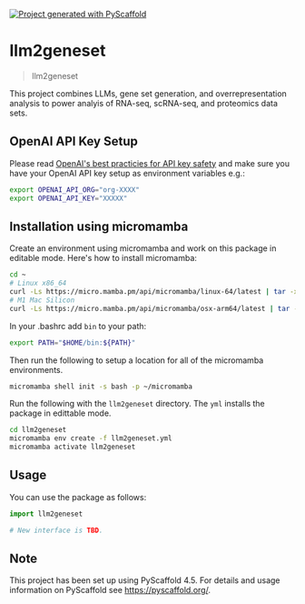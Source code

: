 <!-- These are examples of badges you might want to add to your README:
     please update the URLs accordingly

[![Built Status](https://api.cirrus-ci.com/github/<USER>/llm2geneset.svg?branch=main)](https://cirrus-ci.com/github/<USER>/llm2geneset)
[![ReadTheDocs](https://readthedocs.org/projects/llm2geneset/badge/?version=latest)](https://llm2geneset.readthedocs.io/en/stable/)
[![Coveralls](https://img.shields.io/coveralls/github/<USER>/llm2geneset/main.svg)](https://coveralls.io/r/<USER>/llm2geneset)
[![PyPI-Server](https://img.shields.io/pypi/v/llm2geneset.svg)](https://pypi.org/project/llm2geneset/)
[![Conda-Forge](https://img.shields.io/conda/vn/conda-forge/llm2geneset.svg)](https://anaconda.org/conda-forge/llm2geneset)
[![Monthly Downloads](https://pepy.tech/badge/llm2geneset/month)](https://pepy.tech/project/llm2geneset)
[![Twitter](https://img.shields.io/twitter/url/http/shields.io.svg?style=social&label=Twitter)](https://twitter.com/llm2geneset)
-->

[![Project generated with PyScaffold](https://img.shields.io/badge/-PyScaffold-005CA0?logo=pyscaffold)](https://pyscaffold.org/)

# llm2geneset

> llm2geneset

This project combines LLMs, gene set generation, and overrepresentation analysis
to power analyis of RNA-seq, scRNA-seq, and proteomics data sets.

## OpenAI API Key Setup

Please read
[OpenAI's best practicies for API key safety](https://help.openai.com/en/articles/5112595-best-practices-for-api-key-safety)
and make sure you have your OpenAI API key setup as
environment variables e.g.:

```bash
export OPENAI_API_ORG="org-XXXX"
export OPENAI_API_KEY="XXXXX"
```

## Installation using micromamba

Create an environment using micromamba and work on this package in editable
mode. Here's how to install micromamba:

```bash
cd ~
# Linux x86_64
curl -Ls https://micro.mamba.pm/api/micromamba/linux-64/latest | tar -xvj bin/micromamba
# M1 Mac Silicon
curl -Ls https://micro.mamba.pm/api/micromamba/osx-arm64/latest | tar -xvj bin/micromamba
```

In your .bashrc add `bin` to your path:

```bash
export PATH="$HOME/bin:${PATH}"
```

Then run the following to setup a location for all of the micromamba environments.

```bash
micromamba shell init -s bash -p ~/micromamba
```

Run the following with the `llm2geneset` directory.
The `yml` installs the package in edittable mode.

```bash
cd llm2geneset
micromamba env create -f llm2geneset.yml
micromamba activate llm2geneset
```

## Usage

You can use the package as follows:

```python
import llm2geneset

# New interface is TBD.
```


<!-- pyscaffold-notes -->

## Note

This project has been set up using PyScaffold 4.5. For details and usage
information on PyScaffold see https://pyscaffold.org/.
